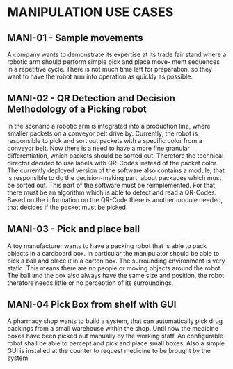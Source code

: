 # MANIPULATION USE CASES  

## MANI-01 - Sample movements

A company wants to demonstrate its expertise at its trade fair stand where a robotic arm should perform simple pick and place move- ment sequences in a repetitive cycle. There is not much time left for preparation, so they want to have the robot arm into operation as quickly as possible.

## MANI-02 - QR Detection and Decision Methodology of a Picking robot  

In the scenario a robotic arm is integrated into a production line, where smaller packets on a conveyor belt drive by. Currently, the robot is responsible to pick and sort out packets with a specific color from a conveyor belt. Now there is a need to have a more fine granular differentiation, which packets should be sorted out. Therefore the technical director decided to use labels with QR-Codes instead of the packet color. The currently deployed version of the software also contains a module, that is responsible to do the decision-making part, about packages which must be sorted out. This part of the software must be reimplemented. For that, there must be an algorithm which is able to detect and read a QR-Codes. Based on the information on the QR-Code there is another module needed, that decides if the packet must be picked.
  
## MANI-03 - Pick and place ball 

A toy manufacturer wants to have a packing robot that is able to pack objects in a cardboard box. In particular the manipulator should be able to pick a ball and place it in a carton box. The surrounding environment is very static. This means there are no people or moving objects around the robot. The ball and the box also always have the same size and position, the robot therefore needs little or no perception of its surroundings.
  
## MANI-04 Pick Box from shelf with GUI  

A pharmacy shop wants to build a system, that can automatically pick drug packings from a small warehouse within the shop. Until now the medicine boxes have been picked out manually by the working staff. An configurable robot shall be able to percept and pick and place small boxes. Also a simple GUI is installed at the counter to request medicine to be brought by the system.
